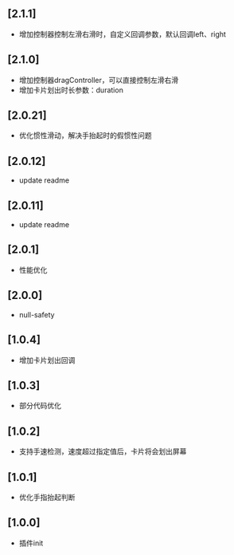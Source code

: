 ## [2.1.1]

* 增加控制器控制左滑右滑时，自定义回调参数，默认回调left、right

## [2.1.0]

* 增加控制器dragController，可以直接控制左滑右滑
* 增加卡片划出时长参数：duration

## [2.0.21]

* 优化惯性滑动，解决手抬起时的假惯性问题

## [2.0.12]

* update readme

## [2.0.11]

* update readme

## [2.0.1]

* 性能优化

## [2.0.0]

*  null-safety

## [1.0.4]

*  增加卡片划出回调

## [1.0.3]

*  部分代码优化

## [1.0.2]

*  支持手速检测，速度超过指定值后，卡片将会划出屏幕

## [1.0.1]

*  优化手指抬起判断

## [1.0.0]

*  插件init
